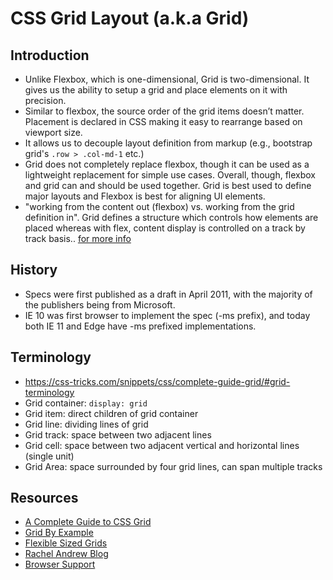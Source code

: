 # CSS Grid Layout (a.k.a Grid)

## Introduction
- Unlike Flexbox, which is one-dimensional, Grid is two-dimensional. It gives us the ability to setup a grid and place elements on it with precision.
- Similar to flexbox, the source order of the grid items doesn’t matter. Placement is declared in CSS making it easy to rearrange based on viewport size.
- It allows us to decouple layout definition from markup (e.g., bootstrap grid's `.row > .col-md-1` etc.)
- Grid does not completely replace flexbox, though it can be used as a lightweight replacement for simple use cases. Overall, though, flexbox and grid can and should be used together. Grid is best used to define major layouts and Flexbox is best for aligning UI elements.
 - "working from the content out (flexbox) vs. working from the grid definition in". Grid defines a structure which controls how elements are placed whereas with flex, content display is controlled on a track by track basis.. [for more info](https://rachelandrew.co.uk/archives/2016/03/30/should-i-use-grid-or-flexbox/)

## History
- Specs were first published as a draft in April 2011, with the majority of the publishers being from Microsoft.
- IE 10 was first browser to implement the spec (-ms prefix), and today both IE 11 and Edge have -ms prefixed implementations.

## Terminology
- https://css-tricks.com/snippets/css/complete-guide-grid/#grid-terminology
- Grid container: `display: grid`
- Grid item: direct children of grid container
- Grid line: dividing lines of grid
- Grid track: space between two adjacent lines
- Grid cell: space between two adjacent vertical and horizontal lines (single unit)
- Grid Area: space surrounded by four grid lines, can span multiple tracks


## Resources
- [A Complete Guide to CSS Grid](https://css-tricks.com/snippets/css/complete-guide-grid/)
- [Grid By Example](http://gridbyexample.com/examples/)
- [Flexible Sized Grids](https://rachelandrew.co.uk/archives/2016/04/12/flexible-sized-grids-with-auto-fill-and-minmax/)
- [Rachel Andrew Blog](https://rachelandrew.co.uk/archives/)
- [Browser Support](http://caniuse.com/#feat=css-grid)
